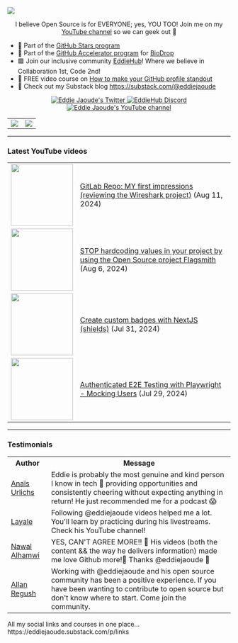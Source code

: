 <a href="https://eddiejaoude.substack.com/p/links" target="_blank"><img src="https://user-images.githubusercontent.com/624760/197235663-1a08eef9-4f9f-4986-8177-c32329a65f3e.jpeg" /></a>

<p align="center">I believe Open Source is for EVERYONE; yes, YOU TOO! Join me on my <a href="http://youtube.com/eddiejaoude?sub_confirmation=1">YouTube channel</a> so we can geek out 🎥</p>

- 🌟 Part of the <a href="https://stars.github.com/profiles/eddiejaoude/"> GitHub Stars program</a>
- 🚀 Part of the <a href="https://accelerator.github.com"> GitHub Accelerator program</a> for <a href="https://github.com/EddieHubCommunity/BioDrop">BioDrop</a>
- 🟩 Join our inclusive community <a href="http://eddiehub.org">EddieHub</a>!</b> Where we believe in Collaboration 1st, Code 2nd!
- 📸 FREE video course on <a href="https://www.udemy.com/course/make-your-github-profile-stand-out/learn/lecture/29205792#overview">How to make your GitHub profile standout</a>
- 📰 Check out my Substack blog https://substack.com/@eddiejaoude

<p align="center">
  <a href="http://twitter.com/eddiejaoude">
    <img src="https://img.shields.io/badge/follow-%40eddiejaoude%20130k+-1DA1F2?label=Twitter&logo=twitter&style=for-the-badge&color=1A8CD8" alt="Eddie Jaoude's Twitter"/>
  </a>
  <a href="https://discord.com/invite/jZQs6Wu">
    <img src="https://img.shields.io/discord/699608417039286293?logo=discord&style=for-the-badge&color=404EED" alt="EddieHub Discord"/>
  </a>
  <a href="http://youtube.com/eddiejaoude?sub_confirmation=1">
    <img src="https://img.shields.io/youtube/channel/subscribers/UC5mnBodB73bR88fLXHSfzYA?style=for-the-badge&logo=youtube&label=Youtube&color=FF0000" alt="Eddie Jaoude's YouTube channel"/>
  </a>
</p>

<table>
  <tr>
    <td><a href="https://stars.github.com/profiles/eddiejaoude/"><img src="https://user-images.githubusercontent.com/624760/197230432-de4db9f3-8c8d-4421-8ed4-fc83c02f73e6.jpeg" /></a></td>
    <td><a href="https://stars.github.com/profiles/eddiejaoude/"><img src="https://user-images.githubusercontent.com/624760/197230439-f90cd6b0-2174-41be-97eb-5f28f49d9d19.jpg" /></a></td>
  </tr>
</table>

---

### Latest YouTube videos

<table>
<!-- YOUTUBE-VIDEOS-LIST:START --><tr><td><a href="https://www.youtube.com/watch?v=yEePLXpCI_4"><img width="140px" src="https://i.ytimg.com/vi/yEePLXpCI_4/mqdefault.jpg"></a></td>
<td><a href="https://www.youtube.com/watch?v=yEePLXpCI_4">GitLab Repo: MY first impressions &lpar;reviewing the Wireshark project&rpar;</a> (Aug 11, 2024)<br/></td></tr>
<tr><td><a href="https://www.youtube.com/watch?v=9W-RVzYZR6o"><img width="140px" src="https://i.ytimg.com/vi/9W-RVzYZR6o/mqdefault.jpg"></a></td>
<td><a href="https://www.youtube.com/watch?v=9W-RVzYZR6o">STOP hardcoding values in your project by using the Open Source project Flagsmith</a> (Aug 6, 2024)<br/></td></tr>
<tr><td><a href="https://www.youtube.com/watch?v=f53RvUpUA8w"><img width="140px" src="https://i.ytimg.com/vi/f53RvUpUA8w/mqdefault.jpg"></a></td>
<td><a href="https://www.youtube.com/watch?v=f53RvUpUA8w">Create custom badges with NextJS &lpar;shields&rpar;</a> (Jul 31, 2024)<br/></td></tr>
<tr><td><a href="https://www.youtube.com/watch?v=dGa4sJXtbrU"><img width="140px" src="https://i.ytimg.com/vi/dGa4sJXtbrU/mqdefault.jpg"></a></td>
<td><a href="https://www.youtube.com/watch?v=dGa4sJXtbrU">Authenticated E2E Testing with Playwright - Mocking Users</a> (Jul 29, 2024)<br/></td></tr>
<!-- YOUTUBE-VIDEOS-LIST:END -->
</table>

---

### Testimonials

<table>
  <tr>
    <th>Author</th>
    <th>Message</th>
  </tr>
  <tr>
    <td><a target="_blank" href="https://twitter.com/urlichsanais/status/1349358736092094467">Anaïs Urlichs</a></td>
    <td>Eddie is probably the most genuine and kind person I know in tech 🥰 providing opportunities and consistently cheering without expecting anything in return! He just recommended me for a podcast 😱</td>
  </tr>
  <tr>
    <td><a target="_blank" href="https://twitter.com/yalematta/status/1304541107330658313">Layale</a></td>
    <td>Following @eddiejaoude videos helped me a lot. You'll learn by practicing during his livestreams. Check his YouTube channel!</td>
  </tr>
  <tr>
    <td><a target="_blank" href="https://twitter.com/__nawalhmw/status/1304572901140635648">Nawal Alhamwi</a></td>
    <td>YES, CAN'T AGREE MORE!! 💯 His videos (both the content && the way he delivers information) made me love Github more!🤩 Thanks @eddiejaoude 🌟</td>
  </tr>
  <tr>
    <td><a target="_blank" href="https://twitter.com/allanregush/status/1304484456221167617">Allan Regush</a></td>
    <td>Working with @eddiejaoude and his open source community has been a positive experience. If you have been wanting to contribute to open source but don't know where to start. Come join the community.</td>
  </tr>
</table>

<p>All my social links and courses in one place... https://eddiejaoude.substack.com/p/links</p>
